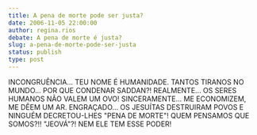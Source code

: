 ```yaml
---
title: A pena de morte pode ser justa?
date: 2006-11-05 22:00:00
author: regina.rios
debate: A pena de morte é justa?
slug: a-pena-de-morte-pode-ser-justa
status: publish 
type: post
---
```


INCONGRUÊNCIA... TEU NOME É HUMANIDADE.
TANTOS TIRANOS NO MUNDO... POR QUE CONDENAR SADDAN?!
REALMENTE... OS SERES HUMANOS NÃO VALEM UM OVO!
SINCERAMENTE... ME ECONOMIZEM, ME DÊEM UM AR.
ENGRAÇADO... OS JESUÍTAS DESTRUIRAM POVOS E NINGUÉM DECRETOU-LHES "PENA DE MORTE"!
QUEM PENSAMOS QUE SOMOS?!!
"JEOVÁ"?!
NEM ELE TEM ESSE PODER!

